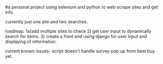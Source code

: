 #a personal project using selenium and python to web scrape sites and get info.

currently just one site and two searches.

roadmap:
1a)add multiple sites to check 
2) get user input to dynamically search for items.
3) create a front end using django for user input and displaying of information.

current known issues-
script doesn't handle survey pop up from best buy yet.
